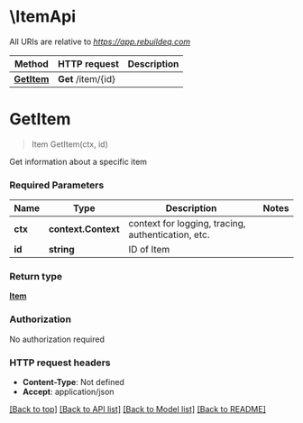 # \ItemApi

All URIs are relative to *https://app.rebuildeq.com*

Method | HTTP request | Description
------------- | ------------- | -------------
[**GetItem**](ItemApi.md#GetItem) | **Get** /item/{id} | 


# **GetItem**
> Item GetItem(ctx, id)


Get information about a specific item

### Required Parameters

Name | Type | Description  | Notes
------------- | ------------- | ------------- | -------------
 **ctx** | **context.Context** | context for logging, tracing, authentication, etc.
  **id** | **string**| ID of Item | 

### Return type

[**Item**](Item.md)

### Authorization

No authorization required

### HTTP request headers

 - **Content-Type**: Not defined
 - **Accept**: application/json

[[Back to top]](#) [[Back to API list]](../README.md#documentation-for-api-endpoints) [[Back to Model list]](../README.md#documentation-for-models) [[Back to README]](../README.md)

